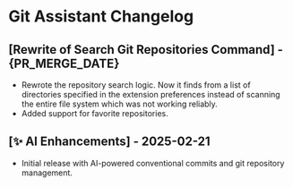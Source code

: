 # Git Assistant Changelog

## [Rewrite of Search Git Repositories Command] - {PR_MERGE_DATE}
- Rewrote the repository search logic. Now it finds from a list of directories specified in the extension preferences instead of scanning the entire file system which was not working reliably.
- Added support for favorite repositories.


## [✨ AI Enhancements] - 2025-02-21
- Initial release with AI-powered conventional commits and git repository management.
